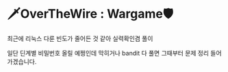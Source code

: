 # 🗡OverTheWire : Wargame🛡
최근에 리눅스 다룬 빈도가 줄어든 것 같아 실력확인겸 풀이

일단 딘계별 비밀번호 올릴 예쩡인데 막히거나 bandit 다 풀면 그때부터 문제 정리 들어가겠습니다.
